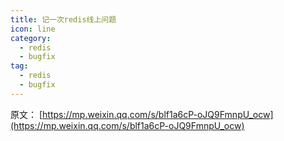 ```yaml
---
title: 记一次redis线上问题
icon: line
category:
  - redis
  - bugfix
tag:
  - redis
  - bugfix
---
```





原文： [https://mp.weixin.qq.com/s/blf1a6cP-oJQ9FmnpU_ocw](https://mp.weixin.qq.com/s/blf1a6cP-oJQ9FmnpU_ocw)




